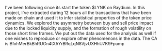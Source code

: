 I've been following since its start the token $LYNK on Raydium.
In this project, I've extracted during 12 hours all the transactions that have been made on chain and used it to infer statistical properties of the token price dynamics.
We explored the asymmetry between buy and sell price impact due to the locked liquidity supply, and the formation of rough volatility on those short time frames.
We put out the data used for the analysis as well if one wishes to reproduce or explore other phenomenons in the data.
The CA is BfxhMerBkBhRUGn4tX5YrBRqLqN8VjvUXHhU7K9Fpump
